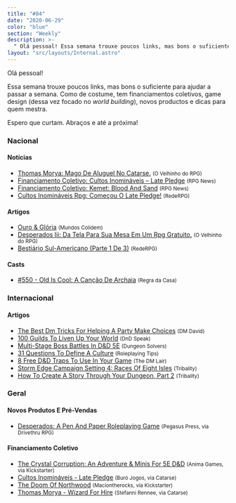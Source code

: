 ```yaml
---
title: "#84"
date: "2020-06-29"
color: "blue"
section: "Weekly"
description: >-
  " Olá pessoal! Essa semana trouxe poucos links, mas bons o suficiente para ajudar a passar a semana. Como de costume, tem financiamentos coletivos, game design (dessa vez focado no _world building_), novos productos e dicas para quem mestra. Espero que curtam. Abraços e até a próxima!"
layout: "src/layouts/Internal.astro"
---
```


Olá pessoal!

Essa semana trouxe poucos links, mas bons o suficiente para ajudar a passar a semana. Como de costume, tem financiamentos coletivos, game design (dessa vez focado no _world building_), novos productos e dicas para quem mestra.

Espero que curtam. Abraços e até a próxima!

### Nacional

#### Notícias

- [Thomas Morya: Mago De Aluguel No Catarse.] <small>(O Velhinho do RPG)</small>
- [Financiamento Coletivo: Cultos Inomináveis – Late Pledge] <small>(RPG News)</small>
- [Financiamento Coletivo: Kemet: Blood And Sand] <small>(RPG News)</small>
- [Cultos Inomináveis Rpg: Começou O Late Pledge!] <small>(RedeRPG)</small>

#### Artigos

- [Ouro &amp; Glória] <small>(Mundos Colidem)</small>
- [Desperados Iii: Da Tela Para Sua Mesa Em Um Rpg Gratuito.] <small>(O Velhinho do RPG)</small>
- [Bestiário Sul-Americano (Parte 1 De 3)] <small>(RedeRPG)</small>

#### Casts

- [#550 - Old Is Cool: A Canção De Archaia] <small>(Regra da Casa)</small>

### Internacional

#### Artigos

- [The Best Dm Tricks For Helping A Party Make Choices] <small>(DM David)</small>
- [100 Guilds To Liven Up Your World] <small>(DnD Speak)</small>
- [Multi-Stage Boss Battles In D&amp;D 5E] <small>(Dungeon Solvers)</small>
- [31 Questions To Define A Culture] <small>(Roleplaying Tips)</small>
- [8 Free D&amp;D Traps To Use In Your Game] <small>(The DM Lair)</small>
- [Storm Edge Campaign Setting 4: Races Of Eight Isles] <small>(Tribality)</small>
- [How To Create A Story Through Your Dungeon, Part 2] <small>(Tribality)</small>

### Geral

#### Novos Produtos E Pré-Vendas

- [Desperados: A Pen And Paper Roleplaying Game] <small>(Pegasus Press, via Drivethru RPG)</small>

#### Financiamento Coletivo

- [The Crystal Corruption: An Adventure &amp; Minis For 5E D&amp;D] <small>(Anima Games, via Kickstarter)</small>
- [Cultos Inomináveis - Late Pledge] <small>(Buró Jogos, via Catarse)</small>
- [The Doom Of Northwood] <small>(Maciontherocks, via Kickstarter)</small>
- [Thomas Morya - Wizard For Hire] <small>(Stefanni Rennee, via Catarse)</small>

[31 questions to define a culture]: https://www.roleplayingtips.com/rptn/31-questions-to-define-a-culture/
[thomas morya: mago de aluguel no catarse.]: https://ovelhinhodorpg.wordpress.com/2020/06/28/thomas-morya-mago-de-aluguel-no-catarse/
[thomas morya - wizard for hire]: https://www.catarse.me/thomas_morya_wizard_for_hire_a13c
[8 free d&amp;d traps to use in your game]: https://www.thedmlair.com/2020/06/27/8-free-dd-traps-to-use-in-your-game/
[cultos inomináveis rpg: começou o late pledge!]: https://www.rederpg.com.br/2020/06/26/cultos-inominaveis-rpg-comecou-o-late-pledge/
[cultos inomináveis - late pledge]: https://www.catarse.me/cultos_inominaveis_LP
[storm edge campaign setting 4: races of eight isles]: https://www.tribality.com/2020/06/26/storm-edge-campaign-setting-4-races-of-eight-isles/
[financiamento coletivo: cultos inomináveis – late pledge]: https://newsrpg.wordpress.com/2020/06/27/financiamento-coletivo-cultos-inominaveis-late-pledge/
[100 guilds to liven up your world]: http://dndspeak.com/2020/06/100-guilds-to-liven-up-your-world/
[bestiário sul-americano (parte 1 de 3)]: https://www.rederpg.com.br/2020/06/24/bestiario-sul-americano-parte-1-de-3/
[multi-stage boss battles in d&amp;d 5e]: https://www.dungeonsolvers.com/2020/06/24/multi-stage-boss-battles-in-dd-5e/
[financiamento coletivo: kemet: blood and sand]: https://newsrpg.wordpress.com/2020/06/25/financiamento-coletivo-kemet-blood-and-sand/
[the doom of northwood]: https://www.kickstarter.com/projects/maci/the-doom-of-northwood-0
[the crystal corruption: an adventure &amp; minis for 5e d&amp;d]: https://www.kickstarter.com/projects/animagames/the-crystal-corruption-an-adventure-and-minis-for-5th-edition
[how to create a story through your dungeon, part 2]: https://www.tribality.com/2020/06/24/how-to-create-a-story-through-your-dungeon-part-2/
[ouro &amp; glória]: https://www.mundoscolidem.com.br/ouro-gloria/
[desperados iii: da tela para sua mesa em um rpg gratuito.]: https://ovelhinhodorpg.wordpress.com/2020/06/23/desperados-iii-da-tela-para-sua-mesa-em-um-rpg-gratuito/
[desperados: a pen and paper roleplaying game]: https://www.drivethrurpg.com/product/316116/Desperados-A-Pen-and-Paper-Roleplaying-Game/?affiliate_id=2024265
[the best dm tricks for helping a party make choices]: https://dmdavid.com/tag/the-best-dm-tricks-for-helping-a-party-make-choices/
[#550 - old is cool: a canção de archaia]: https://regradacasa.podbean.com/e/550-old-is-cool-a-cancao-de-archaia/
